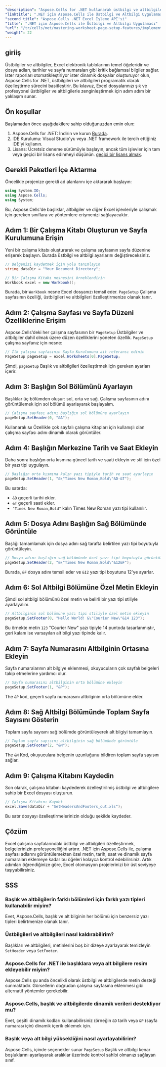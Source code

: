 ```yaml
---
"description": "Aspose.Cells for .NET kullanarak üstbilgi ve altbilgileri programatik olarak özelleştirerek Excel belgelerinizi nasıl daha verimli hale getireceğinizi keşfedin. Bu kapsamlı kılavuz, çalışma kitabınızı ayarlamaktan çalışma sayfası adını dinamik olarak eklemeye kadar her adımda size yol gösterir."
"linktitle": ".NET için Aspose.Cells ile Üstbilgi ve Altbilgi Uygulaması"
"second_title": "Aspose.Cells .NET Excel İşleme API'si"
"title": ".NET için Aspose.Cells ile Üstbilgi ve Altbilgi Uygulaması"
"url": "/tr/cells/net/mastering-worksheet-page-setup-features/implement-header-footer/"
"weight": 22
---
```


## giriiş

Üstbilgiler ve altbilgiler, Excel elektronik tablolarının temel öğeleridir ve dosya adları, tarihler ve sayfa numaraları gibi kritik bağlamsal bilgiler sağlar. İster raporları otomatikleştiriyor ister dinamik dosyalar oluşturuyor olun, Aspose.Cells for .NET, üstbilgileri ve altbilgileri programatik olarak özelleştirme sürecini basitleştirir. Bu kılavuz, Excel dosyalarınızı şık ve profesyonel üstbilgiler ve altbilgilerle zenginleştirmek için adım adım bir yaklaşım sunar.

## Ön koşullar

Başlamadan önce aşağıdakilere sahip olduğunuzdan emin olun:

1. Aspose.Cells for .NET: İndirin ve kurun [Burada](https://releases.aspose.com/cells/net/).
2. IDE Kurulumu: Visual Studio'yu veya .NET framework ile tercih ettiğiniz IDE'yi kullanın.
3. Lisans: Ücretsiz deneme sürümüyle başlayın, ancak tüm işlevler için tam veya geçici bir lisans edinmeyi düşünün. [geçici bir lisans almak](https://purchase.aspose.com/temporary-license/).

## Gerekli Paketleri İçe Aktarma

Öncelikle projenize gerekli ad alanlarını içe aktararak başlayın:

```csharp
using System.IO;
using Aspose.Cells;
using System;
```

Bu, Aspose.Cells'de başlıklar, altbilgiler ve diğer Excel işlevleriyle çalışmak için gereken sınıflara ve yöntemlere erişmenizi sağlayacaktır.

## Adım 1: Bir Çalışma Kitabı Oluşturun ve Sayfa Kurulumuna Erişin

Yeni bir çalışma kitabı oluşturarak ve çalışma sayfasının sayfa düzenine erişerek başlayın. Burada üstbilgi ve altbilgi ayarlarını değiştireceksiniz.

```csharp
// Belgenizi kaydetmek için yolu tanımlayın
string dataDir = "Your Document Directory";

// Bir Çalışma Kitabı nesnesini örneklendirin
Workbook excel = new Workbook();
```

Burada, bir `Workbook` nesne Excel dosyanızı temsil eder. `PageSetup` Çalışma sayfasının özelliği, üstbilgileri ve altbilgileri özelleştirmenize olanak tanır.

## Adım 2: Çalışma Sayfası ve Sayfa Düzeni Özelliklerine Erişim

Aspose.Cells'deki her çalışma sayfasının bir `PageSetup` Üstbilgiler ve altbilgiler dahil olmak üzere düzen özelliklerini yöneten özellik. `PageSetup` çalışma sayfanız için nesne:

```csharp
// İlk çalışma sayfasının Sayfa Kurulumuna ait referansı edinin
PageSetup pageSetup = excel.Worksheets[0].PageSetup;
```

Şimdi, `pageSetup` Başlık ve altbilgileri özelleştirmek için gereken ayarları içerir.

## Adım 3: Başlığın Sol Bölümünü Ayarlayın

Başlıklar üç bölümden oluşur: sol, orta ve sağ. Çalışma sayfasının adını görüntülemek için sol bölümü ayarlayarak başlayalım.

```csharp
// Çalışma sayfası adını başlığın sol bölümüne ayarlayın
pageSetup.SetHeader(0, "&A");
```

Kullanarak `&A` Özellikle çok sayfalı çalışma kitapları için kullanışlı olan çalışma sayfası adını dinamik olarak görüntüler.

## Adım 4: Başlığın Merkezine Tarih ve Saat Ekleyin

Daha sonra başlığın orta kısmına güncel tarih ve saati ekleyin ve stil için özel bir yazı tipi uygulayın.

```csharp
// Başlığın orta kısmına kalın yazı tipiyle tarih ve saat ayarlayın
pageSetup.SetHeader(1, "&\"Times New Roman,Bold\"&D-&T");
```

Bu satırda:
- `&D` geçerli tarihi ekler.
- `&T` geçerli saati ekler.
- `"Times New Roman,Bold"` kalın Times New Roman yazı tipi kullanılır.

## Adım 5: Dosya Adını Başlığın Sağ Bölümünde Görüntüle

Başlığı tamamlamak için dosya adını sağ tarafta belirtilen yazı tipi boyutuyla görüntüleyin.

```csharp
// Dosya adını başlığın sağ bölümünde özel yazı tipi boyutuyla görüntüle
pageSetup.SetHeader(2, "&\"Times New Roman,Bold\"&12&F");
```

Burada, `&F` dosya adını temsil eder ve `&12` yazı tipi boyutunu 12'ye ayarlar.

## Adım 6: Sol Altbilgi Bölümüne Özel Metin Ekleyin

Şimdi sol altbilgi bölümünü özel metin ve belirli bir yazı tipi stiliyle ayarlayalım.

```csharp
// Altbilginin sol bölümüne yazı tipi stiliyle özel metin ekleyin
pageSetup.SetFooter(0, "Hello World! &\"Courier New\"&14 123");
```

Bu örnekte metin `123` "Courier New" yazı tipiyle 14 puntoda tasarlanmıştır, geri kalanı ise varsayılan alt bilgi yazı tipinde kalır.

## Adım 7: Sayfa Numarasını Altbilginin Ortasına Ekleyin

Sayfa numaralarının alt bilgiye eklenmesi, okuyucuların çok sayfalı belgeleri takip etmelerine yardımcı olur.

```csharp
// Sayfa numarasını altbilginin orta bölümüne ekleyin
pageSetup.SetFooter(1, "&P");
```

The `&P` kod, geçerli sayfa numarasını altbilginin orta bölümüne ekler.

## Adım 8: Sağ Altbilgi Bölümünde Toplam Sayfa Sayısını Gösterin

Toplam sayfa sayısını sağ bölümde görüntüleyerek alt bilgiyi tamamlayın.

```csharp
// Toplam sayfa sayısını altbilginin sağ bölümünde görüntüle
pageSetup.SetFooter(2, "&N");
```

The `&N` Kod, okuyuculara belgenin uzunluğunu bildiren toplam sayfa sayısını sağlar.

## Adım 9: Çalışma Kitabını Kaydedin

Son olarak, çalışma kitabını kaydederek özelleştirilmiş üstbilgi ve altbilgilere sahip bir Excel dosyası oluşturun.

```csharp
// Çalışma Kitabını Kaydet
excel.Save(dataDir + "SetHeadersAndFooters_out.xls");
```

Bu satır dosyayı özelleştirmelerinizin olduğu şekilde kaydeder.

## Çözüm

Excel çalışma sayfalarındaki üstbilgi ve altbilgileri özelleştirmek, belgelerinizin profesyonelliğini artırır. .NET için Aspose.Cells ile, çalışma sayfası adlarını görüntülemekten özel metin, tarih, saat ve dinamik sayfa numaraları eklemeye kadar bu öğeleri kolayca kontrol edebilirsiniz. Artık adımları öğrendiğinize göre, Excel otomasyon projelerinizi bir üst seviyeye taşıyabilirsiniz.

## SSS

### Başlık ve altbilgilerin farklı bölümleri için farklı yazı tipleri kullanabilir miyim?
Evet, Aspose.Cells, başlık ve alt bilginin her bölümü için benzersiz yazı tipleri belirtmenize olanak tanır.

### Üstbilgileri ve altbilgileri nasıl kaldırabilirim?
Başlıkları ve altbilgileri, metinlerini boş bir dizeye ayarlayarak temizleyin `SetHeader` veya `SetFooter`.

### Aspose.Cells for .NET ile başlıklara veya alt bilgilere resim ekleyebilir miyim?
Aspose.Cells şu anda öncelikli olarak üstbilgi ve altbilgilerde metin desteği sunmaktadır. Görsellerin doğrudan çalışma sayfasına eklenmesi gibi alternatif yöntemler gerekebilir.

### Aspose.Cells, başlık ve altbilgilerde dinamik verileri destekliyor mu?  
Evet, çeşitli dinamik kodları kullanabilirsiniz (örneğin `&D` tarih veya `&P` (sayfa numarası için) dinamik içerik eklemek için.

### Başlık veya alt bilgi yüksekliğini nasıl ayarlayabilirim?  
Aspose.Cells, içinde seçenekler sunar `PageSetup` Başlık ve altbilgi kenar boşluklarını ayarlayarak aralıklar üzerinde kontrol sahibi olmanızı sağlayan sınıf.